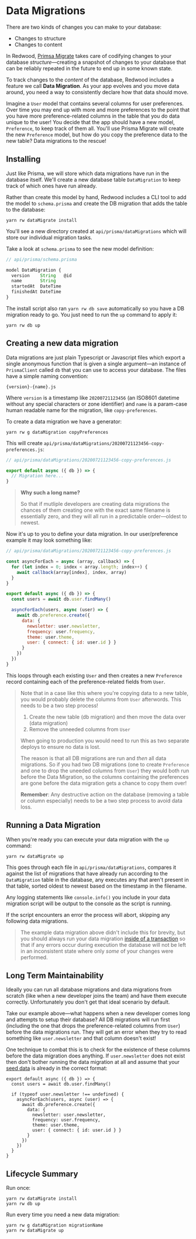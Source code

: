 # Data Migrations

There are two kinds of changes you can make to your database:

* Changes to structure
* Changes to content

In Redwood, [Primsa Migrate](https://www.prisma.io/docs/reference/tools-and-interfaces/prisma-migrate) takes care of codifying changes to your database *structure*—creating a snapshot of changes to your database that can be reliably repeated in the future to end up in some known state.

To track changes to the *content* of the database, Redwood includes a feature we call **Data Migration**. As your app evolves and you move data around, you need a way to consistently declare how that data should move.

Imagine a `User` model that contains several columns for user preferences. Over time you may end up with more and more preferences to the point that you have more preference-related columns in the table that you do data unique to the user! You decide that the app should have a new model, `Preference`, to keep track of them all. You'll use Prisma Migrate will create the new `Preference` model, but how do you copy the preference data to the new table? Data migrations to the rescue!

## Installing

Just like Prisma, we will store which data migrations have run in the database itself. We'll create a new database table `DataMigration` to keep track of which ones have run already.

Rather than create this model by hand, Redwood includes a CLI tool to add the model to `schema.prisma` and create the DB migration that adds the table to the database:

    yarn rw dataMigrate install

You'll see a new directory created at `api/prisma/dataMigrations` which will store our individual migration tasks.

Take a look at `schema.prisma` to see the new model definition:

```javascript
// api/prisma/schema.prisma

model DataMigration {
  version    String   @id
  name       String
  startedAt  DateTime
  finishedAt DateTime
}
```

The install script also ran `yarn rw db save` automatically so you have a DB migration ready to go. You just need to run the `up` command to apply it:

    yarn rw db up

## Creating a new data migration

Data migrations are just plain Typescript or Javascript files which export a single anonymous function that is given a single argument—an instance of `PrismaClient` called `db` that you can use to access your database. The files have a simple naming convention:

    {version}-{name}.js

Where `version` is a timestamp like `20200721123456` (an ISO8601 datetime without any special characters or zone identifier) and `name` is a param-case human readable name for the migration, like `copy-preferences`.

To create a data migration we have a generator:

    yarn rw g dataMigration copyPreferences

This will create `api/prisma/dataMigrations/20200721123456-copy-preferences.js`:

```javascript
// api/prisma/dataMigrations/20200721123456-copy-preferences.js

export default async ({ db }) => {
  // Migration here...
}
```

> **Why such a long name?**
>
> So that if mutliple developers are creating data migrations the chances of them creating one with the exact same filename is essentially zero, and they will all run in a predictable order—oldest to newest.

Now it's up to you to define your data migration. In our user/preference example it may look something like:

```javascript
// api/prisma/dataMigrations/20200721123456-copy-preferences.js

const asyncForEach = async (array, callback) => {
  for (let index = 0; index < array.length; index++) {
    await callback(array[index], index, array)
  }
}

export default async ({ db }) => {
  const users = await db.user.findMany()

  asyncForEach(users, async (user) => {
    await db.preference.create({
      data: {
        newsletter: user.newsletter,
        frequency: user.frequency,
        theme: user.theme,
        user: { connect: { id: user.id } }
      }
    })
  })
}
```

This loops through each existing `User` and then creates a new `Preference` record containing each of the preference-related fields from `User`.

> Note that in a case like this where you're copying data to a new table, you would probably delete the columns from `User` afterwords. This needs to be a two step process!
>
> 1. Create the new table (db migration) and then move the data over (data migration)
> 2. Remove the unneeded columns from `User`
>
> When going to production you would need to run this as two separate deploys to ensure no data is lost.
>
> The reason is that all DB migrations are run and *then* all data migrations. So if you had two DB migrations (one to create `Preference` and one to drop the uneeded columns from `User`) they would both run before the Data Migration, so the columns containing the preferences are gone before the data migration gets a chance to copy them over!
>
> **Remember**: Any destructive action on the database (removing a table or column especially) needs to be a two step process to avoid data loss.

## Running a Data Migration

When you're ready you can execute your data migration with the `up` command:

    yarn rw dataMigrate up

This goes through each file in `api/prisma/dataMigrations`, compares it against the list of migrations that have already run according to the `DataMigration` table in the database, any executes any that aren't present in that table, sorted oldest to newest based on the timestamp in the filename.

Any logging statements like `console.info()` you include in your data migration script will be output to the console as the script is running.

If the script encounters an error the process will abort, skipping any following data migrations.

> The example data migration above didn't include this for brevity, but you should always run your data migration [inside of a transaction](https://www.prisma.io/docs/reference/tools-and-interfaces/prisma-client/transactions#bulk-operations-experimental) so that if any errors occur during execution the database will not be left in an inconsistent state where only *some* of your changes were performed.

## Long Term Maintainability

Ideally you can run all database migrations and data migrations from scratch (like when a new developer joins the team) and have them execute correctly. Unfortunately you don't get that ideal scenario by default.

Take our example above—what happens when a new developer comes long and attempts to setup their database? All DB migrations will run first (including the one that drops the preference-related columns from `User`) before the data migrations run. They will get an error when they try to read something like `user.newsletter` and that column doesn't exist!

One technique to combat this is to check for the existence of these columns before the data migration does anything. If `user.newsletter` does not exist then don't bother running the data migration at all and assume that your [seed data](https://redwoodjs.com/docs/cli-commands.html#seed) is already in the correct format:

```javascript{4,15}
export default async ({ db }) => {
  const users = await db.user.findMany()

  if (typeof user.newsletter !== undefined) {
    asyncForEach(users, async (user) => {
      await db.preference.create({
        data: {
          newsletter: user.newsletter,
          frequency: user.frequency,
          theme: user.theme,
          user: { connect: { id: user.id } }
        }
      })
    })
  }
}
```

## Lifecycle Summary

Run once:

    yarn rw dataMigrate install
    yarn rw db up

Run every time you need a new data migration:

    yarn rw g dataMigration migrationName
    yarn rw dataMigrate up
